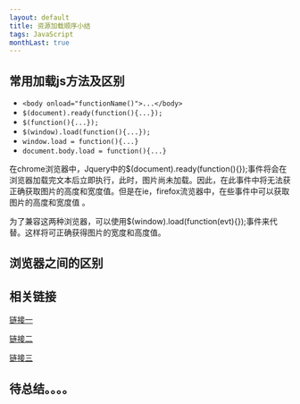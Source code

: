 ```yaml
---
layout: default
title: 资源加载顺序小结
tags: JavaScript
monthLast: true
---
```


## 常用加载js方法及区别

- `<body onload="functionName()">...</body>`
- `$(document).ready(function(){...}); `
- `$(function(){...}); `
- `$(window).load(function(){...}); `
- `window.load = function(){...} `
- `document.body.load = function(){...} `

在chrome浏览器中，Jquery中的$(document).ready(function(){});事件将会在浏览器加载完文本后立即执行，此时，图片尚未加载。因此，在此事件中将无法获正确获取图片的高度和宽度值。但是在ie，firefox流览器中，在些事件中可以获取图片的高度和宽度值 。

为了兼容这两种浏览器，可以使用$(window).load(function(evt){});事件来代替。这样将可正确获得图片的宽度和高度值。

## 浏览器之间的区别

## 相关链接

[链接一](http://www.cnblogs.com/itprogrammer/archive/2010/10/22/1858131.html)

[链接二](http://www.poluoluo.com/jzxy/201405/275920.html)

[链接三](http://zhangzhaoaaa.iteye.com/blog/2124690)

## 待总结。。。。